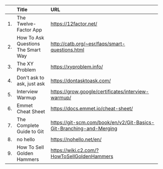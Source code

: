|     | Title| URL| 
|:---:| :--- |:----|  
|1.   |  The Twelve-Factor App    |    https://12factor.net/ | 
|2.   | How To Ask Questions The Smart Way     |   http://catb.org/~esr/faqs/smart-questions.html  |
|3.   |  The XY Problem   |  https://xyproblem.info/    |
|4.|Don't ask to ask, just ask|https://dontasktoask.com/|
|5.|Interview Warmup|https://grow.google/certificates/interview-warmup/|
|6.|Emmet Cheat Sheet |https://docs.emmet.io/cheat-sheet/|
|7.|The Complete Guide to Git|https://git-scm.com/book/en/v2/Git-Basics-Git-Branching-and-Merging|
|8. |no hello |https://nohello.net/en/|
|9.|How To Sell Golden Hammers |https://wiki.c2.com/?HowToSellGoldenHammers|